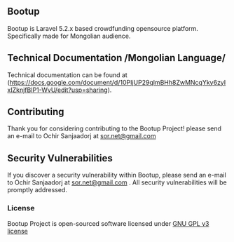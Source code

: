 ## Bootup

Bootup is Laravel 5.2.x based crowdfunding opensource platform. Specifically made for Mongolian audience.

## Technical Documentation /Mongolian Language/

Technical documentation can be found at (https://docs.google.com/document/d/10PIjUP29qlmBHh8ZwMNcqYky6zyIxIZknjfBIP1-WvU/edit?usp=sharing).

## Contributing

Thank you for considering contributing to the Bootup Project! please send an e-mail to Ochir Sanjaadorj at sor.net@gmail.com

## Security Vulnerabilities

If you discover a security vulnerability within Bootup, please send an e-mail to Ochir Sanjaadorj at sor.net@gmail.com . All security vulnerabilities will be promptly addressed.

### License

Bootup Project is open-sourced software licensed under [GNU GPL v3 license](http://www.gnu.org/licenses/gpl-3.0.en.html)
